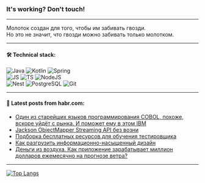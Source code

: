 ### It's working? Don't touch!

---
Молоток создан для того, чтобы им забивать гвозди. <br>
Но это не значит, что гвозди можно забивать только молотком.

---

#### 🛠️ Technical stack:

![Java](https://img.shields.io/badge/Java-informational?logo=Oracle&style=flat&logoColor=white&color=FF4500)
![Kotlin](https://img.shields.io/badge/Kotlin-informational?logo=Kotlin&style=flat&logoColor=white&color=774D97)
![Spring](https://img.shields.io/badge/SpringBoot-informational?logo=SpringBoot&style=flat&logoColor=white&color=6DB33F) <br>
![JS](https://img.shields.io/badge/JS-informational?logo=javaScript&style=flat&logoColor=black&color=F7Df1E)
![TS](https://img.shields.io/badge/TypeScript-informational?logo=typeScript&style=flat&logoColor=black&color=0667A8)
![NodeJS](https://img.shields.io/badge/NodeJS-informational?logo=node.js&style=flat&logoColor=white&color=70A760) <br>
![Nest](https://img.shields.io/badge/NestJS-informational?logo=NestJS&style=flat&logoColor=white&color=E0234E)
![PostgreSQL](https://img.shields.io/badge/PostgreSQL-informational?logo=PostgreSQL&style=flat&logoColor=white&color=DAA520)
![Git](https://img.shields.io/badge/Git-informational?logo=git&style=flat&logoColor=white&color=778899)

___

#### 💬 Latest posts from habr.com:

<!-- BLOG-POST-LIST:START -->
- [Один из старейших языков программирования COBOL, похоже, вскоре уйдёт с рынка. И поможет ему в этом IBM](https://habr.com/ru/companies/ru_mts/articles/758434/?utm_source=habrahabr&utm_medium=rss&utm_campaign=758434)
- [Jackson ObjectMapper Streaming API без возни](https://habr.com/ru/articles/758432/?utm_source=habrahabr&utm_medium=rss&utm_campaign=758432)
- [Подборка бесплатных ресурсов для обучения тестировщика](https://habr.com/ru/articles/758412/?utm_source=habrahabr&utm_medium=rss&utm_campaign=758412)
- [Как разгрузить информационно-насыщенный дизайн](https://habr.com/ru/articles/758408/?utm_source=habrahabr&utm_medium=rss&utm_campaign=758408)
- [Деньги из воздуха. Как приложение зарабатывает миллион долларов ежемесячно на прогнозе ветра?](https://habr.com/ru/articles/758386/?utm_source=habrahabr&utm_medium=rss&utm_campaign=758386)
<!-- BLOG-POST-LIST:END -->

---
[![Top Langs](https://github-readme-stats-git-master-advtsetting-gmailcom.vercel.app/api/top-langs/?username=zloylis&langs_count=10&hide_title=false&title_color=e6edf3&size_weight=0.5&count_weight=0.5&layout=compact&hide_border=true&theme=dracula)](https://github.com/zloylis)

<!-- ![GitHub stats](https://github-readme-stats-git-master-advtsetting-gmailcom.vercel.app/api?username=zloylis&show_icons=true&hide_border=true&theme=dracula&hide_title=true&include_all_commits=true&count_private=true&hide=contribs&hide_rank=true) -->
